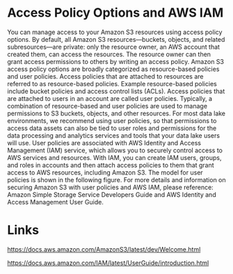 # Access Policy Options and AWS IAM
You can manage access to your Amazon S3 resources using access policy options. By default, all
Amazon S3 resources—buckets, objects, and related subresources—are private: only the resource
owner, an AWS account that created them, can access the resources. The resource owner can then grant
access permissions to others by writing an access policy. Amazon S3 access policy options are broadly
categorized as resource-based policies and user policies. Access policies that are attached to resources
are referred to as resource-based policies. Example resource-based policies include bucket policies and
access control lists (ACLs). Access policies that are attached to users in an account are called user policies.
Typically, a combination of resource-based and user policies are used to manage permissions to S3
buckets, objects, and other resources.
For most data lake environments, we recommend using user policies, so that permissions to access
data assets can also be tied to user roles and permissions for the data processing and analytics services
and tools that your data lake users will use. User policies are associated with AWS Identity and Access
Management (IAM) service, which allows you to securely control access to AWS services and resources.
With IAM, you can create IAM users, groups, and roles in accounts and then attach access policies to them
that grant access to AWS resources, including Amazon S3. The model for user policies is shown in the
following figure. For more details and information on securing Amazon S3 with user policies and AWS
IAM, please reference: Amazon Simple Storage Service Developers Guide and AWS Identity and Access
Management User Guide.

# Links
https://docs.aws.amazon.com/AmazonS3/latest/dev/Welcome.html

https://docs.aws.amazon.com/IAM/latest/UserGuide/introduction.html
